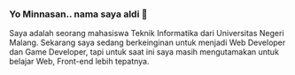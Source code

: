 ### Yo Minnasan.. nama saya aldi 👋 

Saya adalah seorang mahasiswa Teknik Informatika dari Universitas Negeri Malang.
Sekarang saya sedang berkeinginan untuk menjadi Web Developer dan Game Developer, tapi untuk saat ini saya masih mengutamakan untuk belajar Web, Front-end lebih tepatnya.
<!--
**aldy-san/aldy-san** is a ✨ _special_ ✨ repository because its `README.md` (this file) appears on your GitHub profile.

Here are some ideas to get you started:

- 🔭 I’m currently working on ...
- 🌱 I’m currently learning ...
- 👯 I’m looking to collaborate on ...
- 🤔 I’m looking for help with ...
- 💬 Ask me about ...
- 📫 How to reach me: ...
- 😄 Pronouns: ...
- ⚡ Fun fact: ...
-->
